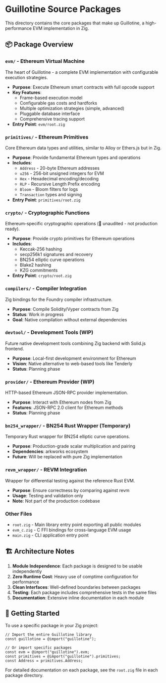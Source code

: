 # Guillotine Source Packages

This directory contains the core packages that make up Guillotine, a high-performance EVM implementation in Zig.

## 📦 Package Overview

### `evm/` - Ethereum Virtual Machine
The heart of Guillotine - a complete EVM implementation with configurable execution strategies.
- **Purpose**: Execute Ethereum smart contracts with full opcode support
- **Key Features**: 
  - Frame-based execution model
  - Configurable gas costs and hardforks
  - Multiple optimization strategies (simple, advanced)
  - Pluggable database interface
  - Comprehensive tracing support
- **Entry Point**: `evm/root.zig`

### `primitives/` - Ethereum Primitives
Core Ethereum data types and utilities, similar to Alloy or Ethers.js but in Zig.
- **Purpose**: Provide fundamental Ethereum types and operations
- **Includes**:
  - `Address` - 20-byte Ethereum addresses
  - `u256` - 256-bit unsigned integers for EVM
  - `Hex` - Hexadecimal encoding/decoding
  - `RLP` - Recursive Length Prefix encoding
  - `Bloom` - Bloom filters for logs
  - `Transaction` types and signing
- **Entry Point**: `primitives/root.zig`

### `crypto/` - Cryptographic Functions
Ethereum-specific cryptographic operations (🧪 unaudited - not production ready).
- **Purpose**: Provide crypto primitives for Ethereum operations
- **Includes**:
  - Keccak-256 hashing
  - secp256k1 signatures and recovery
  - BN254 elliptic curve operations
  - Blake2 hashing
  - KZG commitments
- **Entry Point**: `crypto/root.zig`

### `compilers/` - Compiler Integration
Zig bindings for the Foundry compiler infrastructure.
- **Purpose**: Compile Solidity/Vyper contracts from Zig
- **Status**: Work in progress
- **Goal**: Native compilation without external dependencies

### `devtool/` - Development Tools (WIP)
Future native development tools combining Zig backend with Solid.js frontend.
- **Purpose**: Local-first development environment for Ethereum
- **Vision**: Native alternative to web-based tools like Tenderly
- **Status**: Planning phase

### `provider/` - Ethereum Provider (WIP)
HTTP-based Ethereum JSON-RPC provider implementation.
- **Purpose**: Interact with Ethereum nodes from Zig
- **Features**: JSON-RPC 2.0 client for Ethereum methods
- **Status**: Planning phase

### `bn254_wrapper/` - BN254 Rust Wrapper (Temporary)
Temporary Rust wrapper for BN254 elliptic curve operations.
- **Purpose**: Production-grade scalar multiplication and pairing
- **Dependencies**: arkworks ecosystem
- **Future**: Will be replaced with pure Zig implementation

### `revm_wrapper/` - REVM Integration
Wrapper for differential testing against the reference Rust EVM.
- **Purpose**: Ensure correctness by comparing against revm
- **Usage**: Testing and validation only
- **Note**: Not part of the production codebase

### Other Files

- `root.zig` - Main library entry point exporting all public modules
- `evm_c.zig` - C FFI bindings for cross-language EVM usage
- `main.zig` - CLI application entry point

## 🏗️ Architecture Notes

1. **Module Independence**: Each package is designed to be usable independently
2. **Zero Runtime Cost**: Heavy use of comptime configuration for performance
3. **Clean Interfaces**: Well-defined boundaries between packages
4. **Testing**: Each package includes comprehensive tests in the same files
5. **Documentation**: Extensive inline documentation in each module

## 🎯 Getting Started

To use a specific package in your Zig project:

```zig
// Import the entire Guillotine library
const guillotine = @import("guillotine");

// Or import specific packages
const evm = @import("guillotine").evm;
const primitives = @import("guillotine").primitives;
const Address = primitives.Address;
```

For detailed documentation on each package, see the `root.zig` file in each package directory.